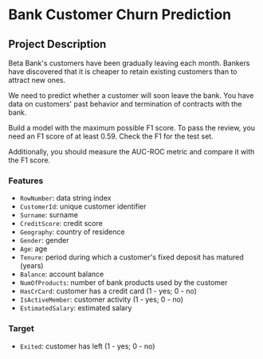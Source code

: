 # Bank Customer Churn Prediction

## Project Description

Beta Bank's customers have been gradually leaving each month. Bankers have discovered that it is cheaper to retain existing customers than to attract new ones.

We need to predict whether a customer will soon leave the bank. You have data on customers' past behavior and termination of contracts with the bank.

Build a model with the maximum possible F1 score. To pass the review, you need an F1 score of at least 0.59. Check the F1 for the test set.

Additionally, you should measure the AUC-ROC metric and compare it with the F1 score.


### Features

* `RowNumber`: data string index
* `CustomerId`: unique customer identifier
* `Surname`: surname
* `CreditScore`: credit score
* `Geography`: country of residence
* `Gender`: gender
* `Age`: age
* `Tenure`: period during which a customer's fixed deposit has matured (years)
* `Balance`: account balance
* `NumOfProducts`: number of bank products used by the customer
* `HasCrCard`: customer has a credit card (1 - yes; 0 - no)
* `IsActiveMember`: customer activity (1 - yes; 0 - no)
* `EstimatedSalary`: estimated salary

### Target

* `Exited`: customer has left (1 - yes; 0 - no)
